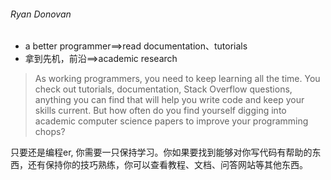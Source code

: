 ###### Ryan Donovan

* a better programmer==>read documentation、tutorials
* 拿到先机，前沿==>academic research



> As working programmers, you need to keep learning all the time. You check out tutorials, documentation, Stack Overflow questions, anything you can find that will help you write code and keep your skills current. But how often do you find yourself digging into academic computer science papers to improve your programming chops?

只要还是编程er, 你需要一只保持学习。你如果要找到能够对你写代码有帮助的东西，还有保持你的技巧熟练，你可以查看教程、文档、问答网站等其他东西。